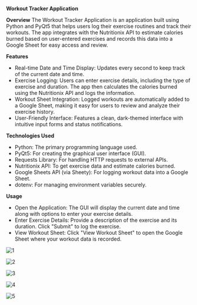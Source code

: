 **Workout Tracker Application**

**Overview**
The Workout Tracker Application is an application built using Python and PyQt5 that helps users log their exercise routines and track their workouts. 
The app integrates with the Nutritionix API to estimate calories burned based on user-entered exercises and records this data into a Google Sheet for easy access and review.

**Features**
- Real-time Date and Time Display: Updates every second to keep track of the current date and time.
- Exercise Logging: Users can enter exercise details, including the type of exercise and duration. The app then calculates the calories burned using the Nutritionix API and logs the information.
- Workout Sheet Integration: Logged workouts are automatically added to a Google Sheet, making it easy for users to review and analyze their exercise history.
- User-Friendly Interface: Features a clean, dark-themed interface with intuitive input forms and status notifications.

**Technologies Used**
- Python: The primary programming language used.
- PyQt5: For creating the graphical user interface (GUI).
- Requests Library: For handling HTTP requests to external APIs.
- Nutritionix API: To get exercise data and estimate calories burned.
- Google Sheets API (via Sheety): For logging workout data into a Google Sheet.
- dotenv: For managing environment variables securely.

**Usage**
- Open the Application: The GUI will display the current date and time along with options to enter your exercise details.
- Enter Exercise Details: Provide a description of the exercise and its duration. Click "Submit" to log the exercise.
- View Workout Sheet: Click "View Workout Sheet" to open the Google Sheet where your workout data is recorded.


![1](https://github.com/user-attachments/assets/65629c2d-442d-4567-9a94-d84ddc594b0d)

![2](https://github.com/user-attachments/assets/5db110de-6492-47b3-918e-e93ac1f96a05)

![3](https://github.com/user-attachments/assets/61212e69-00da-4f59-9006-918232a47a43)

![4](https://github.com/user-attachments/assets/f26f8c08-d1bc-4b7b-9fb2-eafa0549b9f2)

![5](https://github.com/user-attachments/assets/c38689c5-32a1-463a-afc5-3d9957ec5bc5)
